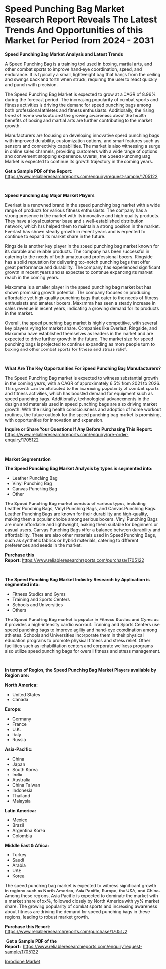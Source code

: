 <p><h1>Speed Punching Bag Market Research Report Reveals The Latest Trends And Opportunities of this Market for Period from 2024 - 2031</h1></p><p><strong>Speed Punching Bag Market Analysis and Latest Trends</strong></p>
<p><p>A Speed Punching Bag is a training tool used in boxing, martial arts, and other combat sports to improve hand-eye coordination, speed, and endurance. It is typically a small, lightweight bag that hangs from the ceiling and swings back and forth when struck, requiring the user to react quickly and punch with precision.</p><p>The Speed Punching Bag Market is expected to grow at a CAGR of 8.96% during the forecast period. The increasing popularity of combat sports and fitness activities is driving the demand for speed punching bags among both professional athletes and fitness enthusiasts. Additionally, the rising trend of home workouts and the growing awareness about the health benefits of boxing and martial arts are further contributing to the market growth.</p><p>Manufacturers are focusing on developing innovative speed punching bags with improved durability, customization options, and smart features such as sensors and connectivity capabilities. The market is also witnessing a surge in online sales channels, providing customers with a wide range of options and convenient shopping experience. Overall, the Speed Punching Bag Market is expected to continue its growth trajectory in the coming years.</p></p>
<p><strong>Get a Sample PDF of the Report:&nbsp;</strong> <a href="https://www.reliableresearchreports.com/enquiry/request-sample/1705122">https://www.reliableresearchreports.com/enquiry/request-sample/1705122</a></p>
<p>&nbsp;</p>
<p><strong>Speed Punching Bag Major Market Players</strong></p>
<p><p>Everlast is a renowned brand in the speed punching bag market with a wide range of products for various fitness enthusiasts. The company has a strong presence in the market with its innovative and high-quality products. They have a loyal customer base and a well-established distribution network, which has helped them to maintain a strong position in the market. Everlast has shown steady growth in recent years and is expected to continue to expand its market share in the future.</p><p>Ringside is another key player in the speed punching bag market known for its durable and reliable products. The company has been successful in catering to the needs of both amateur and professional boxers. Ringside has a solid reputation for delivering top-notch punching bags that offer great performance and durability. The company has experienced significant growth in recent years and is expected to continue expanding its market reach in the coming years.</p><p>Maxxmma is a smaller player in the speed punching bag market but has shown promising growth potential. The company focuses on producing affordable yet high-quality punching bags that cater to the needs of fitness enthusiasts and amateur boxers. Maxxmma has seen a steady increase in sales revenue in recent years, indicating a growing demand for its products in the market.</p><p>Overall, the speed punching bag market is highly competitive, with several key players vying for market share. Companies like Everlast, Ringside, and Maxxmma have established themselves as leaders in the market and are expected to drive further growth in the future. The market size for speed punching bags is projected to continue expanding as more people turn to boxing and other combat sports for fitness and stress relief.</p></p>
<p>&nbsp;</p>
<p><strong>What Are The Key Opportunities For Speed Punching Bag Manufacturers?</strong></p>
<p><p>The Speed Punching Bag market is expected to witness substantial growth in the coming years, with a CAGR of approximately 6.5% from 2021 to 2026. This growth can be attributed to the increasing popularity of combat sports and fitness activities, which has boosted demand for equipment such as speed punching bags. Additionally, technological advancements in the design and materials used in speed punching bags are also driving market growth. With the rising health consciousness and adoption of home workout routines, the future outlook for the speed punching bag market is promising, with opportunities for innovation and expansion.</p></p>
<p><strong>Inquire or Share Your Questions If Any Before Purchasing This Report:</strong> <a href="https://www.reliableresearchreports.com/enquiry/pre-order-enquiry/1705122">https://www.reliableresearchreports.com/enquiry/pre-order-enquiry/1705122</a></p>
<p>&nbsp;</p>
<p><strong>Market Segmentation</strong></p>
<p><strong>The Speed Punching Bag Market Analysis by types is segmented into:</strong></p>
<p><ul><li>Leather Punching Bag</li><li>Vinyl Punching Bag</li><li>Canvas Punching Bag</li><li>Other</li></ul></p>
<p><p>The Speed Punching Bag market consists of various types, including Leather Punching Bags, Vinyl Punching Bags, and Canvas Punching Bags. Leather Punching Bags are known for their durability and high-quality, making them a popular choice among serious boxers. Vinyl Punching Bags are more affordable and lightweight, making them suitable for beginners or casual users. Canvas Punching Bags offer a balance between durability and affordability. There are also other materials used in Speed Punching Bags, such as synthetic fabrics or hybrid materials, catering to different preferences and needs in the market.</p></p>
<p><strong>Purchase this Report:&nbsp;</strong><a href="https://www.reliableresearchreports.com/purchase/1705122">https://www.reliableresearchreports.com/purchase/1705122</a></p>
<p>&nbsp;</p>
<p><strong>The Speed Punching Bag Market Industry Research by Application is segmented into:</strong></p>
<p><ul><li>Fitness Studios and Gyms</li><li>Training and Sports Centers</li><li>Schools and Universities</li><li>Others</li></ul></p>
<p><p>The Speed Punching Bag market is popular in Fitness Studios and Gyms as it provides a high-intensity cardio workout. Training and Sports Centers use speed punching bags to improve agility and hand-eye coordination among athletes. Schools and Universities incorporate them in their physical education programs to promote physical fitness and stress relief. Other facilities such as rehabilitation centers and corporate wellness programs also utilize speed punching bags for overall fitness and stress management.</p></p>
<p>&nbsp;</p>
<p><strong>In terms of Region, the Speed Punching Bag Market Players available by Region are:</strong></p>
<p>
    <p> <strong> North America: </strong>
        <ul>
            <li>United States</li>
            <li>Canada</li>
        </ul>
        </p> 
    <p> <strong> Europe: </strong>
        <ul>
            <li>Germany</li>
            <li>France</li>
            <li>U.K.</li>
            <li>Italy</li>
            <li>Russia</li>
        </ul>
        </p> 
    <p> <strong> Asia-Pacific: </strong>
        <ul>
            <li>China</li>
            <li>Japan</li>
            <li>South Korea</li>
            <li>India</li>
            <li>Australia</li>
            <li>China Taiwan</li>
            <li>Indonesia</li>
            <li>Thailand</li>
            <li>Malaysia</li>
        </ul>
        </p> 
    <p> <strong> Latin America: </strong>
        <ul>
            <li>Mexico</li>
            <li>Brazil</li>
            <li>Argentina Korea</li>
            <li>Colombia</li>
        </ul>
        </p> 
    <p> <strong> Middle East & Africa: </strong>
        <ul>
            <li>Turkey</li>
            <li>Saudi</li>
            <li>Arabia</li>
            <li>UAE</li>
            <li>Korea</li>
        </ul>
    </p>
    </p>
<p><p>The speed punching bag market is expected to witness significant growth in regions such as North America, Asia Pacific, Europe, the USA, and China. Among these regions, Asia Pacific is expected to dominate the market with a market share of xx%, followed closely by North America with yy% market share. The growing popularity of combat sports and increasing awareness about fitness are driving the demand for speed punching bags in these regions, leading to robust market growth.</p></p>
<p><strong>Purchase this Report: </strong><a href="https://www.reliableresearchreports.com/purchase/1705122">https://www.reliableresearchreports.com/purchase/1705122</a></p>
<p>&nbsp;<strong>Get a Sample PDF of the Report:&nbsp;&nbsp;</strong><a href="https://www.reliableresearchreports.com/enquiry/request-sample/1705122">https://www.reliableresearchreports.com/enquiry/request-sample/1705122</a></p>
<p><strong></strong></p>
<p><p><a href="https://three-jumbo-f6d.notion.site/Iprodione-Market-Analysis-Examines-its-Scope-on-Growth-Opportunities-and-Forecasted-Trends-Spanning-4f9715691edb44eaaae9bdbecc11c5f3">Iprodione Market</a></p></p>